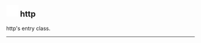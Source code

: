 ## <img src="../../.gitbook/assets/base.png" width="32" height="32" /> http
http's entry class.<br>


--------
